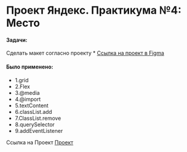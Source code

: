 # Проект Яндекс. Практикума №4: Место

#### Задачи:
Сделать макет согласно проекту * [Ссылка на проект в Figma](https://www.figma.com/file/2cn9N9jSkmxD84oJik7xL7/JavaScript.-Sprint-4?node-id=0%3A1)

#### Было применено:

- 1.grid
- 2.Flex
- 3.@media
- 4.@import
- 5.textContent
- 6.classList.add
- 7.ClassList.remove
- 8.querySelector
- 9.addEventListener

Ссылка на Проект [Проект](https://myackotka93.github.io/mesto/index.html)